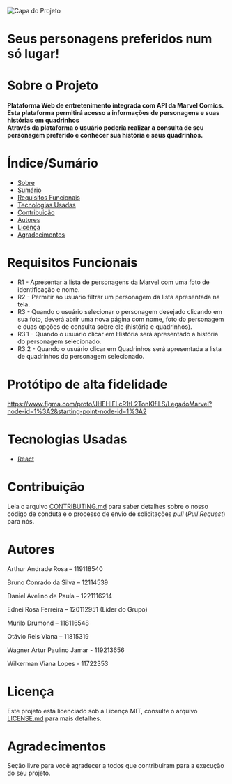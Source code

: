 ![Capa do Projeto](https://github.com/daniel850924/TrabalhoPraticoUsabilidade/blob/2f4cde8132a7a7e4e55e16c9e4745da60195fdb7/Logo/LegadoMarvel-Logo-vazada.png)
# Seus personagens preferidos num só lugar!




# Sobre o Projeto

<h4 align="left"> 
Plataforma Web de entretenimento integrada com API da Marvel Comics.</br>
Esta plataforma permitirá acesso a informações de personagens e suas histórias em quadrinhos</br>
Através da plataforma o usuário poderia realizar a consulta de seu personagem preferido e conhecer sua história e seus quadrinhos.
</h4>

# Índice/Sumário

* [Sobre](#sobre-o-projeto)
* [Sumário](#índice/sumário)
* [Requisitos Funcionais](#requisitos-funcionais)
* [Tecnologias Usadas](#tecnologias-usadas)
* [Contribuição](#contribuição)
* [Autores](#autores)
* [Licença](#licença)
* [Agradecimentos](#agradecimentos)


# Requisitos Funcionais 
- R1 - Apresentar a lista de personagens da Marvel com uma foto de identificação e nome.
- R2 - Permitir ao usuário filtrar um personagem da lista apresentada na tela.
- R3 - Quando o usuário selecionar o personagem desejado clicando em sua foto, deverá abrir uma nova página com nome, foto do personagem e duas opções de consulta sobre ele (história e quadrinhos).
- R3.1 - Quando o usuário clicar em História será apresentado a história do personagem selecionado.
- R3.2 - Quando o usuário clicar em Quadrinhos será apresentada a lista de quadrinhos do personagem selecionado.

#  Protótipo de alta fidelidade 

https://www.figma.com/proto/JHEHIFLcR1tL2TonKlfiLS/LegadoMarvel?node-id=1%3A2&starting-point-node-id=1%3A2

# Tecnologias Usadas

- [React](https://pt-br.reactjs.org/)


# Contribuição

Leia o arquivo [CONTRIBUTING.md](CONTRIBUTING.md) para saber detalhes sobre o nosso código de conduta e o processo de envio de solicitações *pull* (*Pull Request*) para nós.

# Autores

Arthur Andrade Rosa – 119118540

Bruno Conrado da Silva – 12114539

Daniel Avelino de Paula – 1221116214

Ednei Rosa Ferreira – 120112951 (Líder do Grupo)

Murilo Drumond – 118116548

Otávio Reis Viana – 11815319

Wagner Artur Paulino Jamar - 119213656

Wilkerman Viana Lopes - 11722353


# Licença

Este projeto está licenciado sob a Licença MIT,  consulte o arquivo [LICENSE.md](LICENSE.md) para mais detalhes.

# Agradecimentos

Seção livre para você agradecer a todos que contribuiram para a execução do seu projeto.
